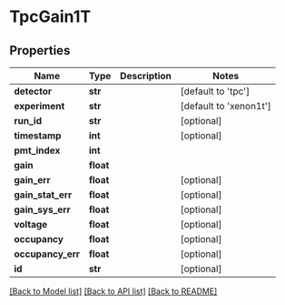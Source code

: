 # TpcGain1T

## Properties
Name | Type | Description | Notes
------------ | ------------- | ------------- | -------------
**detector** | **str** |  | [default to 'tpc']
**experiment** | **str** |  | [default to 'xenon1t']
**run_id** | **str** |  | [optional] 
**timestamp** | **int** |  | [optional] 
**pmt_index** | **int** |  | 
**gain** | **float** |  | 
**gain_err** | **float** |  | [optional] 
**gain_stat_err** | **float** |  | [optional] 
**gain_sys_err** | **float** |  | [optional] 
**voltage** | **float** |  | [optional] 
**occupancy** | **float** |  | [optional] 
**occupancy_err** | **float** |  | [optional] 
**id** | **str** |  | [optional] 

[[Back to Model list]](../README.md#documentation-for-models) [[Back to API list]](../README.md#documentation-for-api-endpoints) [[Back to README]](../README.md)


